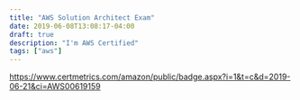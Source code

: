 ```yaml
---
title: "AWS Solution Architect Exam"
date: 2019-06-08T13:08:17-04:00
draft: true
description: "I'm AWS Certified"
tags: ["aws"]
---
```




https://www.certmetrics.com/amazon/public/badge.aspx?i=1&t=c&d=2019-06-21&ci=AWS00619159
